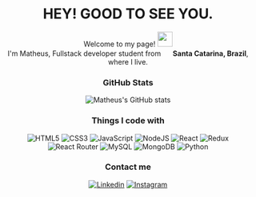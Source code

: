 <span align="center"> 

# HEY! GOOD TO SEE YOU.

<p>Welcome to my page! <img src="https://emojipedia-us.s3.amazonaws.com/source/skype/289/vulcan-salute_1f596.png" width="30"/> </br>I'm Matheus, Fullstack developer student from <img src="https://cdn-icons-png.flaticon.com/512/3909/3909370.png" width="16"/> <b>Santa Catarina, Brazil</b>, where I live.</p>

###  GitHub Stats
![Matheus's GitHub stats](https://github-readme-stats.vercel.app/api?username=halkner&show_icons=true&theme=dark)


###  Things I code with
![HTML5](https://img.shields.io/badge/HTML5-E34F26?style=for-the-badge&logo=html5&logoColor=white) ![CSS3](https://img.shields.io/badge/CSS3-1572B6?style=for-the-badge&logo=css3&logoColor=white) ![JavaScript](https://img.shields.io/badge/JavaScript-F7DF1E?style=for-the-badge&logo=javascript&logoColor=black) ![NodeJS](https://img.shields.io/badge/Node.js-43853D?style=for-the-badge&logo=node.js&logoColor=white) ![React](https://img.shields.io/badge/React-20232A?style=for-the-badge&logo=react&logoColor=61DAFB) ![Redux](https://img.shields.io/badge/Redux-593D88?style=for-the-badge&logo=redux&logoColor=white) ![React Router](https://img.shields.io/badge/React_Router-CA4245?style=for-the-badge&logo=react-router&logoColor=white) ![MySQL](https://img.shields.io/badge/MySQL-00000F?style=for-the-badge&logo=mysql&logoColor=white) ![MongoDB](https://img.shields.io/badge/MongoDB-4EA94B?style=for-the-badge&logo=mongodb&logoColor=white) ![Python](https://img.shields.io/badge/Python-14354C?style=for-the-badge&logo=python&logoColor=white)

### Contact me

[![Linkedin](https://img.shields.io/badge/LinkedIn-0077B5?style=for-the-badge&logo=linkedin&logoColor=white)](https://www.linkedin.com/in/matheus-adriano-martins-665b78183/) [![Instagram](https://img.shields.io/badge/Instagram-E4405F?style=for-the-badge&logo=instagram&logoColor=white)](https://www.instagram.com/math.adr/)

</span>

